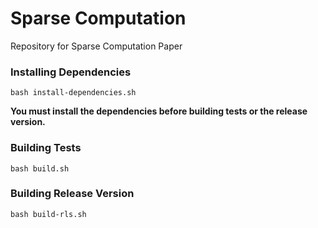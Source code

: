 # Sparse Computation
Repository for Sparse Computation Paper

### Installing Dependencies

```bash install-dependencies.sh```

__You must install the dependencies before building tests or the release version.__ 

### Building Tests

```bash build.sh```

### Building Release Version

```bash build-rls.sh```
